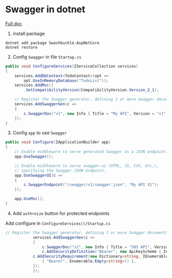 # Swagger in dotnet



[Full doc](https://docs.microsoft.com/en-us/aspnet/core/tutorials/getting-started-with-swashbuckle?view=aspnetcore-2.1&tabs=netcore-cli%2Cvisual-studio-xml)

1. install package

```shell
dotnet add package Swashbuckle.AspNetCore
dotnet restore
```



2. Config `Swagger` in file `Startup.cs`

```c#
public void ConfigureServices(IServiceCollection services)
{
    services.AddDbContext<TodoContext>(opt =>
        opt.UseInMemoryDatabase("TodoList"));
    services.AddMvc()
        .SetCompatibilityVersion(CompatibilityVersion.Version_2_1);

    // Register the Swagger generator, defining 1 or more Swagger documents
    services.AddSwaggerGen(c =>
    {
        c.SwaggerDoc("v1", new Info { Title = "My API", Version = "v1" });
    });
}
```



3. Config `app` to use `Swagger`

```c#
public void Configure(IApplicationBuilder app)
{
    // Enable middleware to serve generated Swagger as a JSON endpoint.
    app.UseSwagger();

    // Enable middleware to serve swagger-ui (HTML, JS, CSS, etc.), 
    // specifying the Swagger JSON endpoint.
    app.UseSwaggerUI(c =>
    {
        c.SwaggerEndpoint("/swagger/v1/swagger.json", "My API V1");
    });

    app.UseMvc();
}
```



4. Add `authroize` button for protected endpoints

Add configure in `ConfigureServices()/Startup.cs`

```c#
// Register the Swagger generator, defining 1 or more Swagger documents
            services.AddSwaggerGen(c =>
            {
                c.SwaggerDoc("v1", new Info { Title = "SNS API", Version = "v1" });
                c.AddSecurityDefinition("Bearer", new ApiKeyScheme { In = "header", Description = "Please enter JWT with Bearer into field", Name = "Authorization", Type = "apiKey" });
            c.AddSecurityRequirement(new Dictionary<string, IEnumerable<string>> {
                { "Bearer", Enumerable.Empty<string>() },
            });
            });
```

